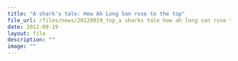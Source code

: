 ```yaml
---
title: "A shark's tale: How Ah Long San rose to the top"
file_url: /files/news/20120919_tnp_a sharks tale how ah long san rose to the top.pdf
date: 2012-09-19
layout: file
description: ""
image: ""
---
```

